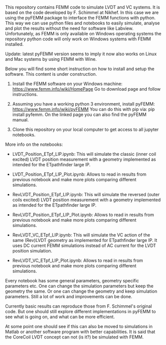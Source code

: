 This repository contains FEMM code to simulate LVDT and VC systems. It is based on the code developed by F. Schimmel at Nikhef. In this case we are using the pyFEMM package to interface the FEMM functions with python. This way we can use python files and notebooks to easily simulate, analyse and plot the results without the need for software like Labview. Unfortunately, as FEMM is only available on Windows operating systems the repository python code will only work on Windows systems with FEMM installed.

Update: latest pyFEMM version seems to imply it now also works on Linux and Mac systems by using FEMM with Wine.

Below you will find some short instruction on how to install and setup the software. This content is under construction.

1. Install the FEMM software on your Windows machine: https://www.femm.info/wiki/HomePage
Go to download page and follow instructions.

2. Assuming you have a working python 3 environment, install pyFEMM: https://www.femm.info/wiki/pyFEMM
You can do this with pip via: pip install pyfemm.
On the linked page you can also find the pyFEMM manual.

3. Clone this repository on your local computer to get access to all jupyter notebooks.

More info on the notebooks:

- LVDT_Position_ETpf_LIP.ipynb: This will simulate the classic (inner coil excited) LVDT position measurement with a geometry implemented as intended for the ETpathfinder large IP.
- LVDT_Position_ETpf_LIP_Plot.ipynb: Allows to read in results from previous notebook and make more plots comparing different simulations.

- RevLVDT_Position_ETpf_LIP.ipynb: This will simulate the reversed (outer coils excited) LVDT position measurement with a geometry implemented as intended for the ETpathfinder large IP.
- RevLVDT_Position_ETpf_LIP_Plot.ipynb: Allows to read in results from previous notebook and make more plots comparing different simulations.

- RevLVDT_VC_ETpf_LIP.ipynb: This will simulate the VC action of the same (Rev)LVDT geometry as implemented for ETpathfinder large IP. It uses DC current FEMM simulations instead of AC current for the LVDT position simulation.
- RevLVDT_VC_ETpf_LIP_Plot.ipynb: Allows to read in results from previous notebook and make more plots comparing different simulations.

Every notebook has some general parameters, geometry specific parameters etc. 
One can change the simulation parameters but keep the geometry the same.
Or one can change the geometry and keep simulation parameters.
Still a lot of work and improvements can be done.

Currently basic results can reproduce those from F. Schimmel's original code.
But one should still explore different implementations in pyFEMM to see what is going on, and what can be more efficient.

At some point one should see if this can also be moved to simulations in Matlab or another software program with better capabilities. 
It is said that the CoreCoil LVDT concept can not (is it?) be simulated with FEMM.




